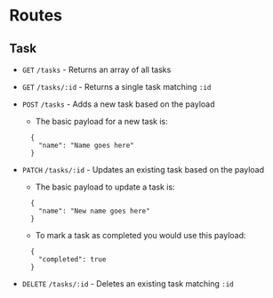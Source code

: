 # Routes

## Task

- `GET` `/tasks` - Returns an array of all tasks

- `GET` `/tasks/:id` - Returns a single task matching `:id`

- `POST` `/tasks` - Adds a new task based on the payload
  - The basic payload for a new task is:
  ```
    {
      "name": "Name goes here"
    }
  ```

- `PATCH` `/tasks/:id` - Updates an existing task based on the payload
  - The basic payload to update a task is:
  ```
    {
      "name": "New name goes here"
    }
  ```
  - To mark a task as completed you would use this payload:
  ```
    {
      "completed": true
    }
  ```

- `DELETE` `/tasks/:id` - Deletes an existing task matching `:id`